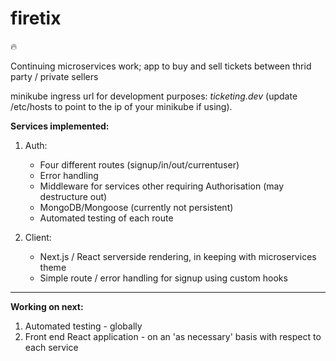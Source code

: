 # firetix

🔥

Continuing microservices work; app to buy and sell tickets between thrid party / private sellers

minikube ingress url for development purposes: _ticketing.dev_ (update /etc/hosts to point to the ip of your minikube if using).

**Services implemented:**

1. Auth:

   - Four different routes (signup/in/out/currentuser)
   - Error handling
   - Middleware for services other requiring Authorisation (may destructure out)
   - MongoDB/Mongoose (currently not persistent)
   - Automated testing of each route

2. Client:

   - Next.js / React serverside rendering, in keeping with microservices theme
   - Simple route / error handling for signup using custom hooks

---

**Working on next:**

1. Automated testing - globally
2. Front end React application - on an 'as necessary' basis with respect to each service
